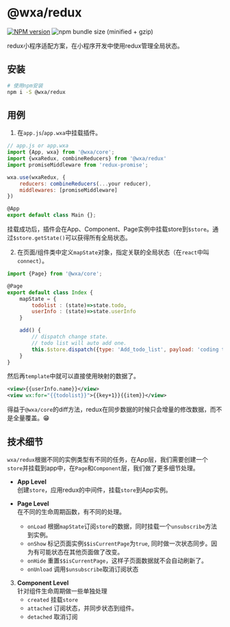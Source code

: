 # @wxa/redux
[![NPM version](https://img.shields.io/npm/v/@wxa/redux/next.svg)](https://www.npmjs.com/package/@wxa/redux)
![npm bundle size (minified + gzip)](https://img.shields.io/bundlephobia/minzip/@wxa/redux/next.svg)

redux小程序适配方案，在小程序开发中使用redux管理全局状态。

## 安装
``` bash
# 使用npm安装
npm i -S @wxa/redux
```

## 用例
1. 在`app.js`/`app.wxa`中挂载插件。
``` js
// app.js or app.wxa
import {App, wxa} from '@wxa/core';
import {wxaRedux, combineReducers} from '@wxa/redux'
import promiseMiddleware from 'redux-promise';

wxa.use(wxaRedux, {
    reducers: combineReducers(...your reducer),
    middlewares: [promiseMiddleware]
})

@App
export default class Main {};
```

挂载成功后，插件会在App、Component、Page实例中挂载store到`$store`。通过`$store.getState()`可以获得所有全局状态。

2. 在页面/组件类中定义`mapState`对象，指定关联的全局状态（在`react`中叫`connect`）。
``` js
import {Page} from '@wxa/core';

@Page
export default class Index {
    mapState = {
        todolist : (state)=>state.todo,
        userInfo : (state)=>state.userInfo
    }

    add() {
        // dispatch change state.
        // todo list will auto add one.
        this.$store.dispatch({type: 'Add_todo_list', payload: 'coding today'});
    }
}
```

然后再`template`中就可以直接使用映射的数据了。

``` xml
<view>{{userInfo.name}}</view>
<view wx:for="{{todolist}}">{{key+1}}{{item}}</view>
```

得益于`@wxa/core`的diff方法，redux在同步数据的时候只会增量的修改数据，而不是全量覆盖。:grin:

## 技术细节
`wxa/redux`根据不同的实例类型有不同的任务，在App层，我们需要创建一个`store`并挂载到app中，在`Page`和`Component`层，我们做了更多细节处理。

- **App Level**    
创建`store`，应用redux的中间件，挂载`store`到App实例。

- **Page Level**    
在不同的生命周期函数，有不同的处理。
    - `onLoad` 根据`mapState`订阅`store`的数据，同时挂载一个`unsubscribe`方法到实例。
    - `onShow` 标记页面实例`$$isCurrentPage`为`true`, 同时做一次状态同步。因为有可能状态在其他页面做了改变。
    - `onHide` 重置`$$isCurrentPage`，这样子页面数据就不会自动刷新了。
    - `onUnload` 调用`$unsubscribe`取消订阅状态

3. **Component Level**    
针对组件生命周期做一些单独处理
    - `created` 挂载`store`
    - `attached` 订阅状态，并同步状态到组件。
    - `detached` 取消订阅